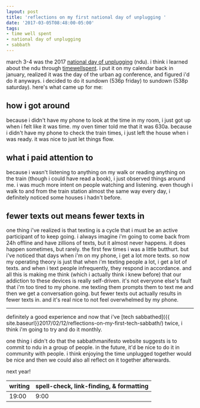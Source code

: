 ```yaml
---
layout: post
title: 'reflections on my first national day of unplugging '
date: '2017-03-05T08:48:00-05:00'
tags:
- time well spent
- national day of unplugging
- sabbath
---
```


march 3-4 was the 2017 [national day of unplugging](http://nationaldayofunplugging.com/) (ndu). i think i learned about the ndu through [timewellspent](http://www.timewellspent.io/). i put it on my calendar back in january, realized it was the day of the urban ag conference, and figured i'd do it anyways. i decided to do it sundown (536p friday) to sundown (538p saturday). here's what came up for me:

## how i got around

because i didn't have my phone to look at the time in my room, i just got up when i felt like it was time. my oven timer told me that it was 630a. because i didn't have my phone to check the train times, i just left the house when i was ready. it was nice to just let things flow.

## what i paid attention to

because i wasn't listening to anything on my walk or reading anything on the train (though i could have read a book), i just observed things around me. i was much more intent on people watching and listening. even though i walk to and from the train station almost the same way every day, i definitely noticed some houses i hadn't before.

## fewer texts out means fewer texts in 

one thing i've realized is that texting is a cycle that i must be an active participant of to keep going. i always imagine i'm going to come back from 24h offline and have zillions of texts, but it almost never happens. it does happen sometimes, but rarely. the first few times i was a little butthurt. but i've noticed that days when i'm on my phone, i get a lot more texts. so now my operating theory is just that when i'm texting people a lot, i get a lot of texts. and when i text people infrequently, they respond in accordance. and all this is making me think (which i actually think i knew before) that our addiction to these devices is really self-driven. it's not everyone else's fault that i'm too tired to my phone. me texting them prompts them to text me and then we get a conversation going. but fewer texts out actually results in fewer texts in. and it's real nice to not feel overwhelmed by my phone. 

-----

definitely a good experience and now that i've [tech sabbathed]({{ site.baseurl}}2017/02/12/reflections-on-my-first-tech-sabbath/) twice, i think i'm going to try and do it monthly. 

one thing i didn't do that the sabbathmanifesto website suggests is to commit to ndu in a group of people. in the future, it'd be nice to do it in community with people. i think enjoying the time unplugged together would be nice and then we could also all reflect on it together afterwards. 

next year! 

<table>
	<thead>
		<tr>
			<th>writing</th>
			<th>spell-check, link-finding, & formatting</th>
		</tr>
	</thead>
	<tbody>
		<tr>
			<td>19:00</td>
			<td>9:00</td>
		</tr>
	</tbody>
</table>